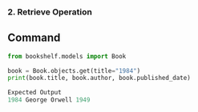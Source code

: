 ### 2. Retrieve Operation

## Command
```python
from bookshelf.models import Book

book = Book.objects.get(title="1984")
print(book.title, book.author, book.published_date)

Expected Output
1984 George Orwell 1949